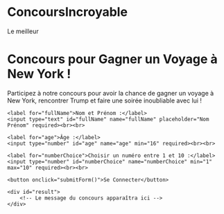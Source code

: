 # ConcoursIncroyable
Le meilleur
<div>
    <h1>Concours pour Gagner un Voyage à New York !</h1>
    <p>Participez à notre concours pour avoir la chance de gagner un voyage à New York, rencontrer Trump et faire une soirée inoubliable avec lui !</p>

    <label for="fullName">Nom et Prénom :</label>
    <input type="text" id="fullName" name="fullName" placeholder="Nom Prénom" required><br><br>

    <label for="age">Âge :</label>
    <input type="number" id="age" name="age" min="16" required><br><br>

    <label for="numberChoice">Choisir un numéro entre 1 et 10 :</label>
    <input type="number" id="numberChoice" name="numberChoice" min="1" max="10" required><br><br>

    <button onclick="submitForm()">Se Connecter</button>

    <div id="result">
        <!-- Le message du concours apparaîtra ici -->
    </div>
</div>

